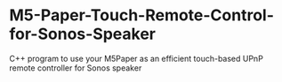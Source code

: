 # M5-Paper-Touch-Remote-Control-for-Sonos-Speaker
C++ program to use your M5Paper as an efficient touch-based UPnP remote controller for Sonos speaker

